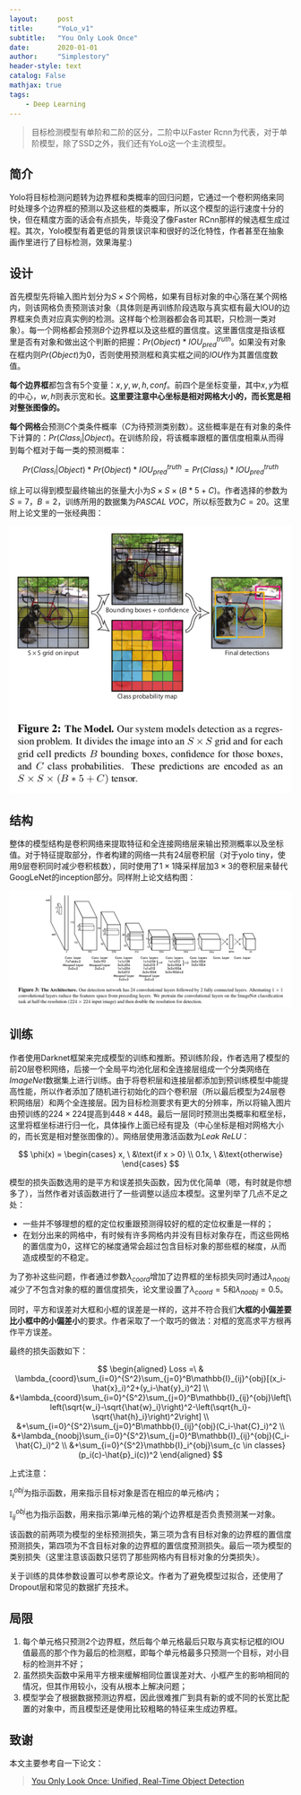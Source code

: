 ```yaml
---
layout:     post
title:      "YoLo_v1"
subtitle:   "You Only Look Once"
date:       2020-01-01
author:     "Simplestory"
header-style: text
catalog: False
mathjax: true
tags:
    - Deep Learning
---
```


> 目标检测模型有单阶和二阶的区分，二阶中以Faster Rcnn为代表，对于单阶模型，除了SSD之外，我们还有YoLo这一个主流模型。

## 简介

Yolo将目标检测问题转为边界框和类概率的回归问题，它通过一个卷积网络来同时处理多个边界框的预测以及这些框的类概率，所以这个模型的运行速度十分的快，但在精度方面的话会有点损失，毕竟没了像Faster RCnn那样的候选框生成过程。其次，Yolo模型有着更低的背景误识率和很好的泛化特性，作者甚至在抽象画作里进行了目标检测，效果海星:)

## 设计

首先模型先将输入图片划分为$S \times S$个网格，如果有目标对象的中心落在某个网格内，则该网格负责预测该对象（具体则是再训练阶段选取与真实框有最大IOU的边界框来负责对应真实例的检测。这样每个检测器都会各司其职，只检测一类对象）。每一个网格都会预测$B$个边界框以及这些框的置信度。这里置信度是指该框里是否有对象和做出这个判断的把握：$Pr(Object)*IOU^{truth}_{pred}$。如果没有对象在框内则$Pr(Object)$为0，否则使用预测框和真实框之间的$IOU$作为其置信度数值。

**每个边界框**都包含有5个变量：$x,y,w,h,conf$。前四个是坐标变量，其中$x,y$为框的中心，$w,h$则表示宽和长。**这里要注意中心坐标是相对网格大小的，而长宽是相对整张图像的。**

**每个网格**会预测$C$个类条件概率（$C$为待预测类别数）。这些概率是在有对象的条件下计算的：$Pr(Class_i\vert Object)$。在训练阶段，将该概率跟框的置信度相乘从而得到每个框对于每一类的预测概率：

$$
Pr(Class_i\vert Object) * Pr(Object) * IOU^{truth}_{pred} = Pr(Class_i) * IOU^{truth}_{pred}
$$

综上可以得到模型最终输出的张量大小为$S\times S\times (B*5+C)$。作者选择的参数为$S=7$，$B=2$，训练所用的数据集为$PASCAL \ VOC$，所以标签数为$C=20$。这里附上论文里的一张经典图：

![yolo model](/img/in_posts/20200101/yolov1_model.png)

## 结构

整体的模型结构是卷积网络来提取特征和全连接网络层来输出预测概率以及坐标值。对于特征提取部分，作者构建的网络一共有24层卷积层（对于yolo tiny，使用9层卷积同时减少卷积核数），同时使用了$1\times 1$降采样层加$3\times 3$的卷积层来替代GoogLeNet的inception部分。同样附上论文结构图：

![yolo architecture](/img/in_posts/20200101/yolov1_architecture.png)

## 训练

作者使用Darknet框架来完成模型的训练和推断。预训练阶段，作者选用了模型的前20层卷积网络，后接一个全局平均池化层和全连接层组成一个分类网络在$ImageNet$数据集上进行训练。由于将卷积层和连接层都添加到预训练模型中能提高性能，所以作者添加了随机进行初始化的四个卷积层（所以最后模型为24层卷积网络层）和两个全连接层。因为目标检测要求有更大的分辨率，所以将输入图片由预训练的$224\times 224$提高到$448\times 448$。最后一层同时预测出类概率和框坐标，这里将框坐标进行归一化，具体操作上面已经有提及（中心坐标是相对网格大小的，而长宽是相对整张图像的）。网络层使用激活函数为$Leak\ ReLU$：

$$
\phi(x) = 
\begin{cases}
x, \ &\text{if x > 0} \\
0.1x, \ &\text{otherwise}
\end{cases}
$$

模型的损失函数选用的是平方和误差损失函数，因为优化简单（嗯，有时就是你想多了），当然作者对该函数进行了一些调整以适应本模型。这里列举了几点不足之处：

- 一些并不够理想的框的定位权重跟预测得较好的框的定位权重是一样的；
- 在划分出来的网格中，有时候有许多网格内并没有目标对象存在，而这些网格的置信度为0，这样它的梯度通常会超过包含目标对象的那些框的梯度，从而造成模型的不稳定。

为了弥补这些问题，作者通过参数$\lambda_{coord}$增加了边界框的坐标损失同时通过$\lambda_{noobj}$减少了不包含对象的框的置信度损失，论文里设置了$\lambda_{coord}=5$和$\lambda_{noobj}=0.5$。

同时，平方和误差对大框和小框的误差是一样的，这并不符合我们**大框的小偏差要比小框中的小偏差小**的要求。作者采取了一个取巧的做法：对框的宽高求平方根再作平方误差。

最终的损失函数如下：

$$
\begin{aligned}
Loss =\ & \lambda_{coord}\sum_{i=0}^{S^2}\sum_{j=0}^B\mathbb{I}_{ij}^{obj}[(x_i-\hat{x}_i)^2+(y_i-\hat{y}_i)^2] \\
&+\lambda_{coord}\sum_{i=0}^{S^2}\sum_{j=0}^B\mathbb{I}_{ij}^{obj}\left[\left(\sqrt{w_i}-\sqrt{\hat{w}_i}\right)^2-\left(\sqrt{h_i}-\sqrt{\hat{h}_i}\right)^2\right] \\
&+\sum_{i=0}^{S^2}\sum_{j=0}^B\mathbb{I}_{ij}^{obj}(C_i-\hat{C}_i)^2 \\
&+\lambda_{noobj}\sum_{i=0}^{S^2}\sum_{j=0}^B\mathbb{I}_{ij}^{obj}(C_i-\hat{C}_i)^2 \\
&+\sum_{i=0}^{S^2}\mathbb{I}_i^{obj}\sum_{c \in classes}(p_i(c)-\hat{p}_i(c))^2
\end{aligned}
$$

上式注意：

$\mathbb{I}_i^{obj}$为指示函数，用来指示目标对象是否在相应的单元格$i$内；

$\mathbb{I}_{ij}^{obj}$也为指示函数，用来指示第$i$单元格的第$j$个边界框是否负责预测某一对象。

该函数的前两项为模型的坐标预测损失，第三项为含有目标对象的边界框的置信度预测损失，第四项为不含目标对象的边界框的置信度预测损失。最后一项为模型的类别损失（这里注意该函数只惩罚了那些网格内有目标对象的分类损失）。

关于训练的具体参数设置可以参考原论文。作者为了避免模型过拟合，还使用了Dropout层和常见的数据扩充技术。

## 局限

1. 每个单元格只预测2个边界框，然后每个单元格最后只取与真实标记框的IOU值最高的那个作为最后的检测框，即每个单元格最多只预测一个目标，对小目标的检测并不好；
2. 虽然损失函数中采用平方根来缓解相同位置误差对大、小框产生的影响相同的情况，但其作用较小，没有从根本上解决问题；
3. 模型学会了根据数据预测边界框，因此很难推广到具有新的或不同的长宽比配置的对象中，而且模型还是使用比较粗略的特征来生成边界框。

## 致谢

本文主要参考自一下论文：

>[You Only Look Once: Unified, Real-Time Object Detection](https://arxiv.org/pdf/1506.02640.pdf)